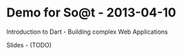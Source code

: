 Demo for So@t - 2013-04-10
==
Introduction to Dart - Building complex Web Applications

Slides - (TODO)


